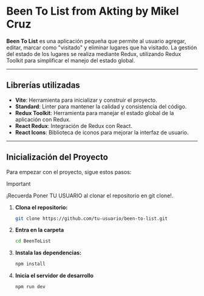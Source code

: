 # Been To List from Akting by Mikel Cruz

**Been To List** es una aplicación pequeña que permite al usuario agregar, editar, marcar como "visitado" y eliminar lugares que ha visitado. La gestión del estado de los lugares se realiza mediante Redux, utilizando Redux Toolkit para simplificar el manejo del estado global.

---

## Librerías utilizadas

- **Vite**: Herramienta para inicializar y construir el proyecto.
- **Standard**: Linter para mantener la calidad y consistencia del código.
- **Redux Toolkit**: Herramienta para manejar el estado global de la aplicación con Redux.
- **React Redux**: Integración de Redux con React.
- **React Icons**: Biblioteca de iconos para mejorar la interfaz de usuario.

---

## Inicialización del Proyecto

Para empezar con el proyecto, sigue estos pasos:

> [!IMPORTANT]
> ¡Recuerda Poner TU USUARIO al clonar el repositorio en git clone!.

1. **Clona el repositorio:**

   ```bash
   git clone https://github.com/tu-usuario/been-to-list.git
   ```
2. **Entra en la carpeta**
   ```bash
   cd BeenToList
   ```
   
3. **Instala las dependencias:**
  
   ```bash
   npm install
   ```

4. **Inicia el servidor de desarrollo**

   ```bash
   npm run dev
   ```
